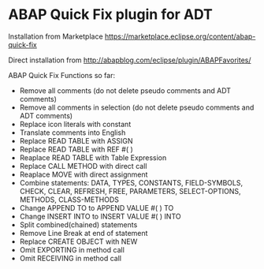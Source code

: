 # ABAP Quick Fix plugin for ADT
Installation from Marketplace https://marketplace.eclipse.org/content/abap-quick-fix 

Direct installation from http://abapblog.com/eclipse/plugin/ABAPFavorites/

ABAP Quick Fix
Functions so far:
- Remove all comments (do not delete pseudo comments and ADT comments)
- Remove all comments in selection (do not delete pseudo comments and ADT comments)
- Replace icon literals with constant
- Translate comments into English
- Replace READ TABLE with ASSIGN
- Replace READ TABLE with REF #( )
- Reaplace READ TABLE with Table Expression
- Replace CALL METHOD with direct call
- Reaplace MOVE with direct assignment
- Combine statements: DATA, TYPES, CONSTANTS, FIELD-SYMBOLS, CHECK, CLEAR, REFRESH, FREE, PARAMETERS, SELECT-OPTIONS, METHODS, CLASS-METHODS
- Change APPEND TO to APPEND VALUE #( ) TO
- Change INSERT INTO to INSERT VALUE #( ) INTO
- Split combined(chained) statements
- Remove Line Break at end of statement
- Replace CREATE OBJECT with NEW
- Omit EXPORTING in method call
- Omit RECEIVING in method call
